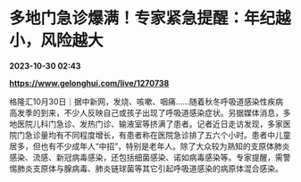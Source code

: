 # 多地门急诊爆满！专家紧急提醒：年纪越小，风险越大

**2023-10-30 02:43**

**https://www.gelonghui.com/live/1270738**

格隆汇10月30日｜据中新网，发烧、咳嗽、咽痛……随着秋冬呼吸道感染性疾病高发季的到来，不少人反映自己或孩子出现了呼吸道感染症状。另据媒体消息，多地医院儿科门急诊、发热门诊、输液室等挤满了患者。记者近日走访发现，多家医院门急诊量均有不同程度增长，有患者称在医院急诊排了五六个小时。患者中儿童居多，但也有不少成年人“中招”，特别是老年人。除了大众较为熟知的支原体肺炎感染、流感、新冠病毒感染，还包括细菌感染、诺如病毒感染等。专家提醒，需警惕肺炎支原体与腺病毒、肺炎链球菌等其它引起呼吸道感染的病原体混合感染。